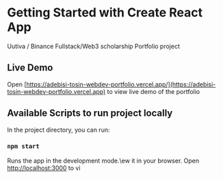 # Getting Started with Create React App

Uutiva / Binance Fullstack/Web3 scholarship Portfolio project

## Live Demo

Open [https://adebisi-tosin-webdev-portfolio.vercel.app/](https://adebisi-tosin-webdev-portfolio.vercel.app) to view live demo of the portfolio

## Available Scripts to run project locally

In the project directory, you can run:

### `npm start`

Runs the app in the development mode.\ew it in your browser.
Open [http://localhost:3000](http://localhost:3000) to vi
